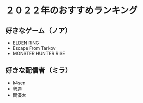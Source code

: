 # ２０２２年のおすすめランキング

## 好きなゲーム（ノア）

- ELDEN RING
- Escape From Tarkov
- MONSTER HUNTER RISE

## 好きな配信者（ミラ）

- k4sen
- 釈迦
- 関優太

